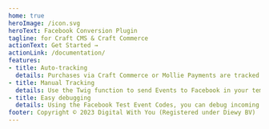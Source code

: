 ```yaml
---
home: true
heroImage: /icon.svg
heroText: Facebook Conversion Plugin
tagline: for Craft CMS & Craft Commerce
actionText: Get Started →
actionLink: /documentation/
features:
- title: Auto-tracking
  details: Purchases via Craft Commerce or Mollie Payments are tracked automagicaly, no need for a manual implementation.
- title: Manual Tracking
  details: Use the Twig function to send Events to Facebook in your templates, supporting all event types and parameters.
- title: Easy debugging
  details: Using the Facebook Test Event Codes, you can debug incoming events in your Facebook Events Manager. Plus, all events are securely logged in the Craft CMS log.
footer: Copyright © 2023 Digital With You (Registered under Diewy BV)
---
```

